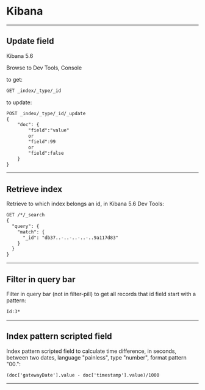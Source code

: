 # Kibana

***

## Update field

Kibana 5.6

Browse to Dev Tools, Console

to get:

```txt
GET _index/_type/_id
```

to update:

```txt
POST _index/_type/_id/_update
{
    "doc": {
        "field":"value"
        or
        "field":99
        or
        "field":false
    }
}
```

***

## Retrieve index

Retrieve to which index belongs an id, in Kibana 5.6 Dev Tools:

```txt
GET /*/_search
{
  "query": {
    "match": {
      "_id": "db37..-..-..-..-..9a117d83"
    }
  }
}
```

***

## Filter in query bar

Filter in query bar (not in filter-pill) to get all records that id field start with a pattern:

```txt
Id:3*
```

***

## Index pattern scripted field

Index pattern scripted field to calculate time difference, in seconds, between two dates, language "painless", type "number", format pattern "00.":

```painless
(doc['gatewayDate'].value - doc['timestamp'].value)/1000
```

***
